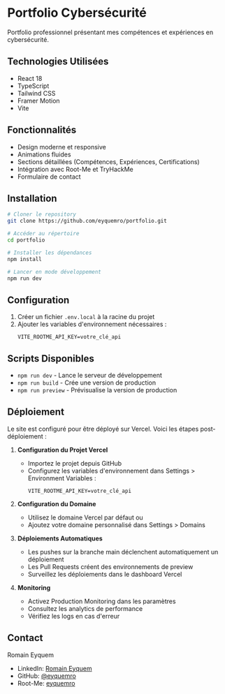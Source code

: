 # Portfolio Cybersécurité

Portfolio professionnel présentant mes compétences et expériences en cybersécurité.

## Technologies Utilisées

- React 18
- TypeScript
- Tailwind CSS
- Framer Motion
- Vite

## Fonctionnalités

- Design moderne et responsive
- Animations fluides
- Sections détaillées (Compétences, Expériences, Certifications)
- Intégration avec Root-Me et TryHackMe
- Formulaire de contact

## Installation

```bash
# Cloner le repository
git clone https://github.com/eyquemro/portfolio.git

# Accéder au répertoire
cd portfolio

# Installer les dépendances
npm install

# Lancer en mode développement
npm run dev
```

## Configuration

1. Créer un fichier `.env.local` à la racine du projet
2. Ajouter les variables d'environnement nécessaires :
   ```
   VITE_ROOTME_API_KEY=votre_clé_api
   ```

## Scripts Disponibles

- `npm run dev` - Lance le serveur de développement
- `npm run build` - Crée une version de production
- `npm run preview` - Prévisualise la version de production

## Déploiement

Le site est configuré pour être déployé sur Vercel. Voici les étapes post-déploiement :

1. **Configuration du Projet Vercel**
   - Importez le projet depuis GitHub
   - Configurez les variables d'environnement dans Settings > Environment Variables :
     ```
     VITE_ROOTME_API_KEY=votre_clé_api
     ```

2. **Configuration du Domaine**
   - Utilisez le domaine Vercel par défaut ou
   - Ajoutez votre domaine personnalisé dans Settings > Domains

3. **Déploiements Automatiques**
   - Les pushes sur la branche main déclenchent automatiquement un déploiement
   - Les Pull Requests créent des environnements de preview
   - Surveillez les déploiements dans le dashboard Vercel

4. **Monitoring**
   - Activez Production Monitoring dans les paramètres
   - Consultez les analytics de performance
   - Vérifiez les logs en cas d'erreur

## Contact

Romain Eyquem
- LinkedIn: [Romain Eyquem](https://www.linkedin.com/in/romain-eyquem)
- GitHub: [@eyquemro](https://github.com/eyquemro)
- Root-Me: [eyquemro](https://www.root-me.org/eyquemro)
